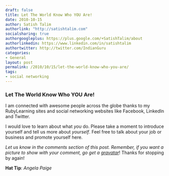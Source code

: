 ```yaml
---
draft: false
title: Let The World Know Who YOU Are!
date: 2010-10-15
author: Satish Talim
authorlink: "http://satishtalim.com"
socialsharing: true
authorgoogleplus: https://plus.google.com/+SatishTalim/about
authorlinkedin: https://www.linkedin.com/in/satishtalim
authortwitter: http://twitter.com/IndianGuru
categories:
- General
layout: post
permalink: /2010/10/15/let-the-world-know-who-you-are/
tags:
- social networking
---
```

### Let The World Know Who YOU Are!

I am connected with awesome people across the globe thanks to my
RubyLearning sites and social networking websites like Facebook,
LinkedIn and Twitter.

I would love to learn about what *you* do. Please take a moment to
introduce yourself and tell us more about *yourself*. Feel free to talk
about your job or business and promote yourself here.

*Let us know in the comments section of this post. Remember, if you want
a picture to show with your comment, go get a
[gravatar](http://en.gravatar.com/)*! Thanks for stopping by again!

**Hat Tip**: *Angela Paige* <!-- (http://angelapaige.com/angelas-story/ broken or outdated link --> 
